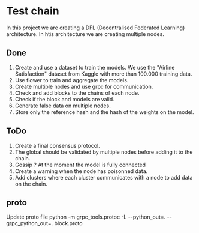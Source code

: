 # Test chain

In this project we are creating a DFL (Decentralised Federated Learning) architecture. In htis architecture we are creating multiple nodes.

## Done

1. Create and use a dataset to train the models. We use the "Airline Satisfaction" dataset from Kaggle with more than 100.000 training data.
2. Use flower to train and aggregate the models.
3. Create multiple nodes and use grpc for communication.
4. Check and add blocks to the chains of each node.
5. Check if the block and models are valid.
6. Generate false data on multiple nodes.
7. Store only the reference hash and the hash of the weights on the model.

## ToDo

1. Create a final consensus protocol.
2. The global should be validated by multiple nodes before adding it to the chain.
3. Gossip ? At the moment the model is fully connected
4. Create a warning when the node has poisonned data.
5. Add clusters where each cluster communicates with a node to add data on the chain.

## proto

Update proto file
python -m grpc_tools.protoc -I. --python_out=. --grpc_python_out=. block.proto
